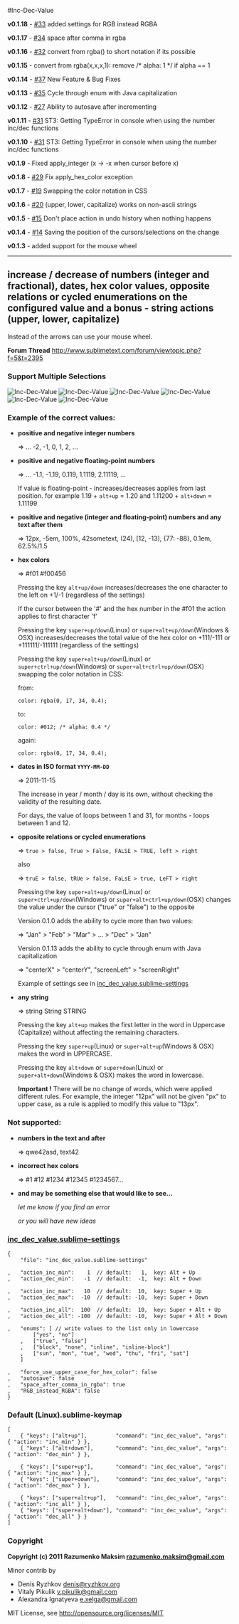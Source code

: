 #Inc-Dec-Value

**v0.1.18** - [#33](https://github.com/rmaksim/Sublime-Text-2-Inc-Dec-Value/issues/33) added settings for RGB instead RGBA

**v0.1.17** - [#34](https://github.com/rmaksim/Sublime-Text-2-Inc-Dec-Value/issues/34) space after comma in rgba

**v0.1.16** - [#32](https://github.com/rmaksim/Sublime-Text-2-Inc-Dec-Value/issues/32) convert from rgba() to short notation if its possible

**v0.1.15** - convert from rgba(x,x,x,1): remove /* alpha: 1 */ if alpha == 1

**v0.1.14** - [#37](https://github.com/rmaksim/Sublime-Text-2-Inc-Dec-Value/pull/37) New Feature & Bug Fixes

**v0.1.13** - [#35](https://github.com/rmaksim/Sublime-Text-2-Inc-Dec-Value/issues/35) Cycle through enum with Java capitalization

**v0.1.12** - [#27](https://github.com/rmaksim/Sublime-Text-2-Inc-Dec-Value/issues/27) Ability to autosave after incrementing

**v0.1.11** - [#31](https://github.com/rmaksim/Sublime-Text-2-Inc-Dec-Value/issues/31) ST3: Getting TypeError in console when using the number inc/dec functions

**v0.1.10** - [#31](https://github.com/rmaksim/Sublime-Text-2-Inc-Dec-Value/issues/31) ST3: Getting TypeError in console when using the number inc/dec functions

**v0.1.9** - Fixed apply_integer (x -> -x when cursor before x)

**v0.1.8** - [#29](https://github.com/rmaksim/Sublime-Text-2-Inc-Dec-Value/pull/29) Fix apply_hex_color exception

**v0.1.7** - [#19](https://github.com/rmaksim/Sublime-Text-2-Inc-Dec-Value/issues/19) Swapping the color notation in CSS

**v0.1.6** - [#20](https://github.com/rmaksim/Sublime-Text-2-Inc-Dec-Value/issues/20) (upper, lower, capitalize) works on non-ascii strings

**v0.1.5** - [#15](https://github.com/rmaksim/Sublime-Text-2-Inc-Dec-Value/issues/15) Don't place action in undo history when nothing happens

**v0.1.4** - [#14](https://github.com/rmaksim/Sublime-Text-2-Inc-Dec-Value/pull/14) Saving the position of the cursors/selections on the change

**v0.1.3** - added support for the mouse wheel

---
## increase / decrease of numbers (integer and fractional), dates, hex color values, opposite relations or cycled enumerations on the configured value and a bonus - string actions (upper, lower, capitalize)

Instead of the arrows can use your mouse wheel.

**Forum Thread**
http://www.sublimetext.com/forum/viewtopic.php?f=5&t=2395

### Support Multiple Selections
![Inc-Dec-Value](https://github.com/rmaksim/Sublime-Text-2-Inc-Dec-Value/raw/master/inc_dec_number.gif)
![Inc-Dec-Value](https://github.com/rmaksim/Sublime-Text-2-Inc-Dec-Value/raw/master/inc_dec_hex_color.gif)
![Inc-Dec-Value](https://github.com/rmaksim/Sublime-Text-2-Inc-Dec-Value/raw/master/inc_dec_opposite.gif)
![Inc-Dec-Value](https://github.com/rmaksim/Sublime-Text-2-Inc-Dec-Value/raw/master/inc_dec_float.gif)
![Inc-Dec-Value](https://github.com/rmaksim/Sublime-Text-2-Inc-Dec-Value/raw/master/inc_dec_dates.gif)
![Inc-Dec-Value](https://github.com/rmaksim/Sublime-Text-2-Inc-Dec-Value/raw/master/inc_dec_strings.gif)


### Example of the correct values:
  * **positive and negative integer numbers**

    => ... -2, -1, 0, 1, 2, ...


  * **positive and negative floating-point numbers**

    => ... -1.1, -1.19, 0.119, 1.1119, 2.11119, ...

    If value is floating-point - increases/decreases applies from last position.
    for example 1.19 + `alt+up` = 1.20 and 1.11200 + `alt+down` = 1.11199


  * **positive and negative (integer and floating-point) numbers and any text after them**

    => 12px, -5em, 100%, 42sometext, (24), [12, -13], {77: -88}, 0.1em, 62.5%/1.5


  * **hex colors**

    => #f01 #f00456

    Pressing the key `alt+up/down` increases/decreases
    the one character to the left on +1/-1 (regardless of the settings)

    If the cursor between the '#' and the hex number in the #f01
    the action applies to first character 'f'

    Pressing the key `super+up/down`(Linux) or `super+alt+up/down`(Windows & OSX)
    increases/decreases
    the total value of the hex color on +111/-111 or +111111/-111111
    (regardless of the settings)

    Pressing the key `super+alt+up/down`(Linux) or `super+ctrl+up/down`(Windows) or `super+alt+ctrl+up/down`(OSX)
    swapping the color notation in CSS:

    from:

        color: rgba(0, 17, 34, 0.4);

    to:

        color: #012; /* alpha: 0.4 */

    again:

        color: rgba(0, 17, 34, 0.4);


  * **dates in ISO format `YYYY-MM-DD`**

    => 2011-11-15

    The increase in year / month / day is its own,
    without checking the validity of the resulting date.

    For days, the value of loops between 1 and 31,
    for months - loops between 1 and 12.


  * **opposite relations or cycled enumerations**

    => `true > false, True > False, FALSE > TRUE, left > right`

    also

    => `truE > false, tRUe > false, FaLsE > true, LeFT > right`

    Pressing the key `super+alt+up/down`(Linux) or `super+ctrl+up/down`(Windows) or `super+alt+ctrl+up/down`(OSX)
    changes the value under the cursor ("true" or "false") to the opposite

    Version 0.1.0 adds the ability to cycle more than two values:

    => "Jan" > "Feb" > "Mar" > ... > "Dec" > "Jan"

    Version 0.1.13 adds the ability to cycle through enum with Java capitalization

    => "centerX" > "centerY", "screenLeft" > "screenRight"

    Example of settings see in
    <a href="https://github.com/rmaksim/Sublime-Text-2-Inc-Dec-Value/blob/master/inc_dec_value.sublime-settings">inc\_dec\_value.sublime-settings</a>


  * **any string**

    => string String STRING

    Pressing the key `alt+up` makes the first letter in the word in Uppercase (Capitalize) without affecting the remaining characters.

    Pressing the key `super+up`(Linux) or `super+alt+up`(Windows & OSX) makes the word in UPPERCASE.

    Pressing the key `alt+down` or `super+down`(Linux) or `super+alt+down`(Windows & OSX) makes the word in lowercase.

    **Important !**
    There will be no change of words, which were applied different rules.
    For example, the integer "12px"
    will not be given "px" to upper case,
    as a rule is applied to modify this value to "13px".


### Not supported:
  * **numbers in the text and after**

    => qwe42asd, text42

  * **incorrect hex colors**

    => #1 #12 #1234 #12345 #1234567...

  * **and may be something else that would like to see...**

    *let me know if you find an error*

    *or you will have new ideas*


### [inc_dec_value.sublime-settings](https://github.com/rmaksim/Sublime-Text-2-Inc-Dec-Value/blob/master/inc_dec_value.sublime-settings)
    {
        "file": "inc_dec_value.sublime-settings"

    ,   "action_inc_min":    1  // default:   1,  key: Alt + Up
    ,   "action_dec_min":   -1  // default:  -1,  key: Alt + Down

    ,   "action_inc_max":   10  // default:  10,  key: Super + Up
    ,   "action_dec_max":  -10  // default: -10,  key: Super + Down

    ,   "action_inc_all":  100  // default:  10,  key: Super + Alt + Up
    ,   "action_dec_all": -100  // default: -10,  key: Super + Alt + Down

    ,   "enums": [ // write values to the list only in lowercase
            ["yes", "no"]
        ,   ["true", "false"]
        ,   ["block", "none", "inline", "inline-block"]
        ,   ["sun", "mon", "tue", "wed", "thu", "fri", "sat"]
        ]

    ,   "force_use_upper_case_for_hex_color": false
    ,   "autosave": false
    ,   "space_after_comma_in_rgba": true
    ,   "RGB_instead_RGBA": false
    }


### Default (Linux).sublime-keymap
    [
        { "keys": ["alt+up"],         "command": "inc_dec_value", "args": { "action": "inc_min" } },
        { "keys": ["alt+down"],       "command": "inc_dec_value", "args": { "action": "dec_min" } },

        { "keys": ["super+up"],       "command": "inc_dec_value", "args": { "action": "inc_max" } },
        { "keys": ["super+down"],     "command": "inc_dec_value", "args": { "action": "dec_max" } },

        { "keys": ["super+alt+up"],   "command": "inc_dec_value", "args": { "action": "inc_all" } },
        { "keys": ["super+alt+down"], "command": "inc_dec_value", "args": { "action": "dec_all" } }
    ]


### Copyright
**Copyright (c) 2011 Razumenko Maksim <razumenko.maksim@gmail.com>**

Minor contrib by

  * Denis Ryzhkov <denis@ryzhkov.org>
  * Vitaly Pikulik <v.pikulik@gmail.com>
  * Alexandra Ignatyeva <e.xelga@gmail.com>

MIT License, see http://opensource.org/licenses/MIT
